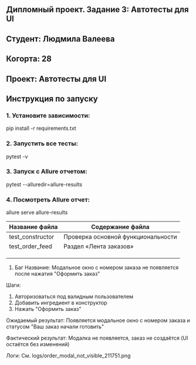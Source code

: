 ## Дипломный проект. Задание 3: Автотесты для UI

## Студент: Людмила Валеева

## Когорта: 28

## Проект: Автотесты для UI

## Инструкция по запуску

### 1. Установите зависимости:

pip install -r requirements.txt

### 2. Запустить все тесты:

pytest -v

### 3. Запуск с Allure отчетом:

pytest --alluredir=allure-results

### 4. Посмотреть Allure отчет:

allure serve allure-results

| Название файла  |  Содержание файла                   |
|-----------------|-------------------------------------|
|test_constructor |Проверка основной функциональности   |
|test_order_feed  |Раздел «Лента заказов»               |
|                 |                                     |
|                 |                                     |
|                 |                                     |
 
 
1. Баг Название:
Модальное окно с номером заказа не появляется после нажатия "Оформить заказ"

Шаги:
1. Авторизоваться под валидным пользователем
2. Добавить ингредиент в конструктор
3. Нажать "Оформить заказ"

Ожидаемый результат:
Появляется модальное окно с номером заказа и статусом "Ваш заказ начали готовить"

Фактический результат:
Модалка не появляется, заказ не создаётся (UI остаётся без изменений)

Логи:
См. logs/order_modal_not_visible_211751.png